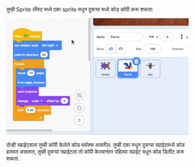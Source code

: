 
तुम्ही Sprite लीस्ट मध्ये एका sprite मधून दुसऱ्या मध्ये कोड कॉपी करू शकता:

![Sprite लीस्ट मधील एका स्प्राईटच्या Code एरियामधून दुसऱ्या मध्ये कोड ड्रॅग करा, त्यानंतर कोडवर जा.](images/drag-parrot-code.gif)

दोन्ही स्प्राईट्सला तुम्ही कॉपी केलेले कोड ब्लॉक्स असतील. तुम्ही एका मधून दुसऱ्या स्प्राईटमध्ये कोड हलवत असलात, तुम्ही दुसऱ्या स्प्राईटला तो कॉपी केल्यानंतर पहिल्या स्प्राईट मधून कोड डिलीट करू शकता.


